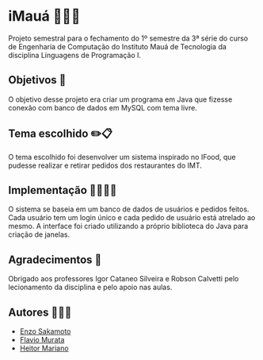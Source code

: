 
# iMauá 🥐😋🌯

Projeto semestral para o fechamento do 1º semestre da 3ª série do curso de Engenharia de Computação do Instituto Mauá de Tecnologia da disciplina Linguagens de Programação I.


## Objetivos 🥸
O objetivo desse projeto era criar um programa em Java que fizesse conexão com banco de dados em MySQL com tema livre.

## Tema escolhido ✏️📋
O tema escolhido foi desenvolver um sistema inspirado no IFood, que pudesse realizar e retirar pedidos dos restaurantes do IMT.

## Implementação 🧑‍🔬🧪🔬
O sistema se baseia em um banco de dados de usuários e pedidos feitos. Cada usuário tem um login único e cada pedido de usuário está atrelado ao mesmo. A interface foi criado utilizando a próprio biblioteca do Java para criação de janelas.
## Agradecimentos 🙏
Obrigado aos professores Igor Cataneo Silveira e Robson Calvetti pelo lecionamento da disciplina e pelo apoio nas aulas.


## Autores 🤯🤡🤫

- [Enzo Sakamoto](https://www.github.com/enzosakamoto)
- [Flavio Murata](https://github.com/flaviomurata)
- [Heitor Mariano](https://github.com/HeitorMarian0)

